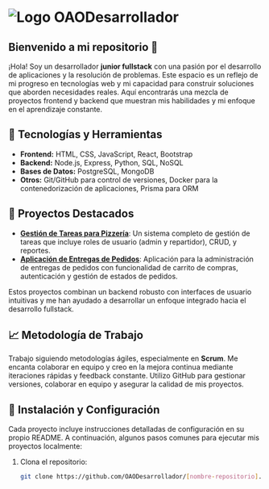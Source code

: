 # ![Logo](./path/to/logo.jpeg) OAODesarrollador

## Bienvenido a mi repositorio 👋

¡Hola! Soy un desarrollador **junior fullstack** con una pasión por el desarrollo de aplicaciones y la resolución de problemas. Este espacio es un reflejo de mi progreso en tecnologías web y mi capacidad para construir soluciones que aborden necesidades reales. Aquí encontrarás una mezcla de proyectos frontend y backend que muestran mis habilidades y mi enfoque en el aprendizaje constante.

## 🚀 Tecnologías y Herramientas
- **Frontend:** HTML, CSS, JavaScript, React, Bootstrap
- **Backend:** Node.js, Express, Python, SQL, NoSQL
- **Bases de Datos:** PostgreSQL, MongoDB
- **Otros:** Git/GitHub para control de versiones, Docker para la contenedorización de aplicaciones, Prisma para ORM

## 🌟 Proyectos Destacados
- **[Gestión de Tareas para Pizzería](https://github.com/OAODesarrollador/gestor-tareas-pizzeria)**: Un sistema completo de gestión de tareas que incluye roles de usuario (admin y repartidor), CRUD, y reportes.
- **[Aplicación de Entregas de Pedidos](https://github.com/OAODesarrollador/entregas-pedidos)**: Aplicación para la administración de entregas de pedidos con funcionalidad de carrito de compras, autenticación y gestión de estados de pedidos.
  
Estos proyectos combinan un backend robusto con interfaces de usuario intuitivas y me han ayudado a desarrollar un enfoque integrado hacia el desarrollo fullstack.

## 📈 Metodología de Trabajo
Trabajo siguiendo metodologías ágiles, especialmente en **Scrum**. Me encanta colaborar en equipo y creo en la mejora continua mediante iteraciones rápidas y feedback constante. Utilizo GitHub para gestionar versiones, colaborar en equipo y asegurar la calidad de mis proyectos.

## 🔧 Instalación y Configuración
Cada proyecto incluye instrucciones detalladas de configuración en su propio README. A continuación, algunos pasos comunes para ejecutar mis proyectos localmente:

1. Clona el repositorio: 
   ```bash
   git clone https://github.com/OAODesarrollador/[nombre-repositorio].git
